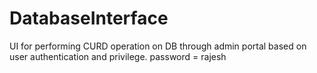 # DatabaseInterface
UI for performing CURD operation on DB through admin portal based on user authentication and privilege.
password = rajesh
